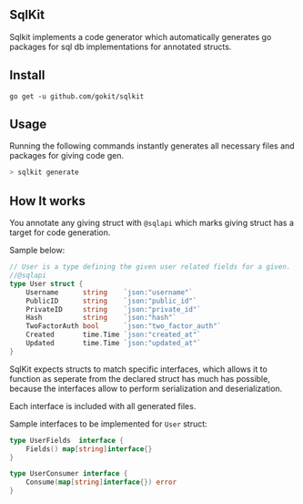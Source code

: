 SqlKit
--------
Sqlkit implements a code generator which automatically generates go packages for sql db implementations for annotated structs.

## Install

```
go get -u github.com/gokit/sqlkit
```

## Usage

Running the following commands instantly generates all necessary files and packages for giving code gen.

```go
> sqlkit generate
```

## How It works

You annotate any giving struct with `@sqlapi` which marks giving struct has a target for code generation. 

Sample below:

```go
// User is a type defining the given user related fields for a given.
//@sqlapi
type User struct {
	Username      string    `json:"username"`
	PublicID      string    `json:"public_id"`
	PrivateID     string    `json:"private_id"`
	Hash          string    `json:"hash"`
	TwoFactorAuth bool      `json:"two_factor_auth"`
	Created       time.Time `json:"created_at"`
	Updated       time.Time `json:"updated_at"`
}
```

SqlKit expects structs to match specific interfaces, which allows it to function as seperate from the declared struct has much has possible, because the interfaces allow to perform serialization and deserialization.

Each interface is included with all generated files.

Sample interfaces to be implemented for `User` struct:

```go
type UserFields  interface {
	Fields() map[string]interface{}
}

type UserConsumer interface {
	Consume(map[string]interface{}) error
}
```